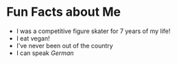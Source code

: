 # Fun Facts about Me
- I was a competitive figure skater for 7 years of my life!
- I eat vegan!
- I've never been out of the country
- I can speak *German*
